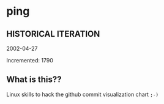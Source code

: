 # ping

## HISTORICAL ITERATION
2002-04-27

Incremented: 1790

## What is this?? 
Linux skills to hack the github commit visualization chart `;-)`
